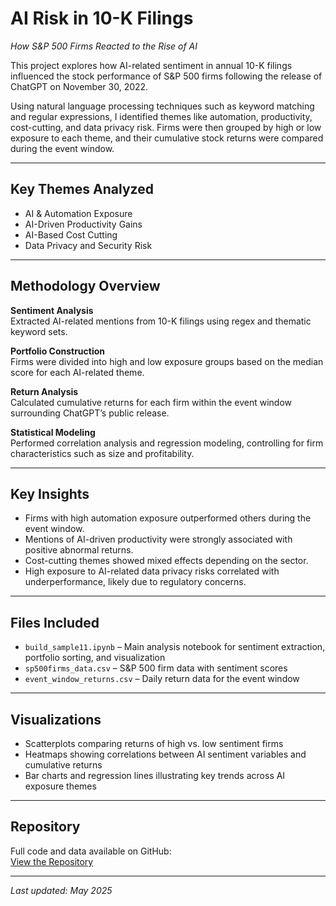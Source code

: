 # AI Risk in 10-K Filings  
*How S&P 500 Firms Reacted to the Rise of AI*

This project explores how AI-related sentiment in annual 10-K filings influenced the stock performance of S&P 500 firms following the release of ChatGPT on November 30, 2022.

Using natural language processing techniques such as keyword matching and regular expressions, I identified themes like automation, productivity, cost-cutting, and data privacy risk. Firms were then grouped by high or low exposure to each theme, and their cumulative stock returns were compared during the event window.

---

## Key Themes Analyzed

- AI & Automation Exposure  
- AI-Driven Productivity Gains  
- AI-Based Cost Cutting  
- Data Privacy and Security Risk

---

## Methodology Overview

**Sentiment Analysis**  
Extracted AI-related mentions from 10-K filings using regex and thematic keyword sets.

**Portfolio Construction**  
Firms were divided into high and low exposure groups based on the median score for each AI-related theme.

**Return Analysis**  
Calculated cumulative returns for each firm within the event window surrounding ChatGPT’s public release.

**Statistical Modeling**  
Performed correlation analysis and regression modeling, controlling for firm characteristics such as size and profitability.

---

## Key Insights

- Firms with high automation exposure outperformed others during the event window.  
- Mentions of AI-driven productivity were strongly associated with positive abnormal returns.  
- Cost-cutting themes showed mixed effects depending on the sector.  
- High exposure to AI-related data privacy risks correlated with underperformance, likely due to regulatory concerns.

---

## Files Included

- `build_sample11.ipynb` – Main analysis notebook for sentiment extraction, portfolio sorting, and visualization  
- `sp500firms_data.csv` – S&P 500 firm data with sentiment scores  
- `event_window_returns.csv` – Daily return data for the event window

---

## Visualizations

- Scatterplots comparing returns of high vs. low sentiment firms  
- Heatmaps showing correlations between AI sentiment variables and cumulative returns  
- Bar charts and regression lines illustrating key trends across AI exposure themes

---

## Repository

Full code and data available on GitHub:  
[View the Repository](https://github.com/yourusername/your-repo-name)

---

_Last updated: May 2025_
